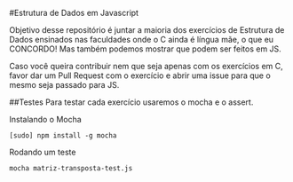#Estrutura de Dados em Javascript

Objetivo desse repositório é juntar a maioria dos exercícios de Estrutura de Dados ensinados nas faculdades onde o C ainda é língua mãe, o que eu CONCORDO! Mas também podemos mostrar que podem ser feitos em JS.

Caso você queira contribuir nem que seja apenas com os exercícios em C, favor dar um Pull Request com o exercício e abrir uma issue para que o mesmo seja passado para JS.

##Testes
Para testar cada exercício usaremos o mocha e o assert.

Instalando o Mocha

    [sudo] npm install -g mocha

Rodando um teste

    mocha matriz-transposta-test.js   